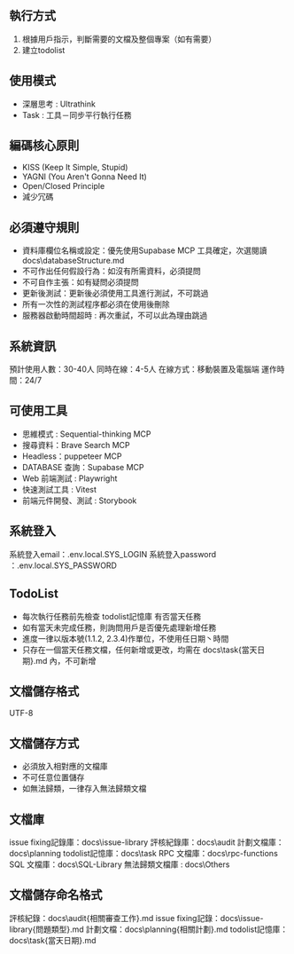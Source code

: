 ## 執行方式
1. 根據用戶指示，判斷需要的文檔及整個專案（如有需要）
2. 建立todolist

## 使用模式
- 深層思考 : Ultrathink
- Task : 工具－同步平行執行任務

## 編碼核心原則
- KISS (Keep It Simple, Stupid)
- YAGNI (You Aren't Gonna Need It)
- Open/Closed Principle
- 減少冗碼

## 必須遵守規則
- 資料庫欄位名稱或設定：優先使用Supabase MCP 工具確定，次選閱讀 docs\databaseStructure.md
- 不可作出任何假設行為：如沒有所需資料，必須提問
- 不可自作主張：如有疑問必須提問
- 更新後測試：更新後必須使用工具進行測試，不可跳過
- 所有一次性的測試程序都必須在使用後刪除
- 服務器啟動時間超時 : 再次重試，不可以此為理由跳過

## 系統資訊
預計使用人數：30-40人
同時在線：4-5人
在線方式：移動裝置及電腦端
運作時間：24/7

## 可使用工具
- 思維模式 : Sequential-thinking MCP
- 搜尋資料：Brave Search MCP
- Headless：puppeteer MCP
- DATABASE 查詢：Supabase MCP
- Web 前端測試 : Playwright
- 快速測試工具 : Vitest
- 前端元件開發、測試 : Storybook

## 系統登入
系統登入email：.env.local.SYS_LOGIN
系統登入password ：.env.local.SYS_PASSWORD

## TodoList
- 每次執行任務前先檢查 todolist記憶庫 有否當天任務
- 如有當天未完成任務，則詢問用戶是否優先處理新增任務
- 進度一律以版本號(1.1.2, 2.3.4)作單位，不使用任日期丶時間
- 只存在一個當天任務文檔，任何新增或更改，均需在 docs\task\{當天日期}.md 內，不可新增

## 文檔儲存格式
UTF-8

## 文檔儲存方式
- 必須放入相對應的文檔庫
- 不可任意位置儲存
- 如無法歸類，一律存入無法歸類文檔

## 文檔庫
issue fixing記錄庫：docs\issue-library
評核紀錄庫：docs\audit
計劃文檔庫：docs\planning
todolist記憶庫：docs\task
RPC 文檔庫：docs\rpc-functions
SQL 文檔庫：docs\SQL-Library
無法歸類文檔庫 : docs\Others


## 文檔儲存命名格式
評核紀錄：docs\audit\{相關審查工作}.md
issue fixing記錄：docs\issue-library\{問題類型}.md
計劃文檔：docs\planning\{相關計劃}.md
todolist記憶庫：docs\task\{當天日期}.md